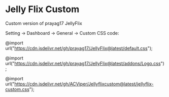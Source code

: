 # Jelly Flix Custom
Custom version of prayag17 JellyFlix

Setting -> Dashboard -> General -> Custom CSS code:

@import url("https://cdn.jsdelivr.net/gh/prayag17/JellyFlix@latest/default.css");

@import url("https://cdn.jsdelivr.net/gh/prayag17/JellyFlix@latest/addons/Logo.css");

@import url("https://cdn.jsdelivr.net/gh/ACViper/Jellyflixcustom@latest/jellyflix-custom.css");
